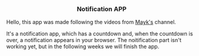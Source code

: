 <h3 align="center">Notification APP</h3>

<p>Hello, this app was made following the videos from <a href="https://www.youtube.com/user/maykbrito">Mayk's</a> channel.</p>
<p>It's a notification app, which has a countdown and, when the countdown is over, a notification appears in your browser. The noitification part isn't working yet, but in the following weeks we will finish the app.</p>
